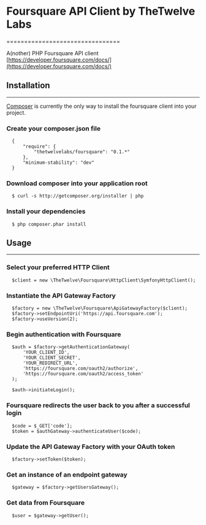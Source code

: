 # Foursquare API Client by TheTwelve Labs
================================

A(nother) PHP Foursquare API client  
[https://developer.foursquare.com/docs/](https://developer.foursquare.com/docs/)

## Installation
--------------

[Composer](http://getcomposer.org) is currently the only way to install the 
foursquare client into your project.

### Create your composer.json file

      {
          "require": {
              "thetwelvelabs/foursquare": "0.1.*"
          },
          "minimum-stability": "dev"
      }

### Download composer into your application root

      $ curl -s http://getcomposer.org/installer | php

### Install your dependencies

      $ php composer.phar install

## Usage
---------

### Select your preferred HTTP Client

      $client = new \TheTwelve\Foursquare\HttpClient\SymfonyHttpClient();

### Instantiate the API Gateway Factory

      $factory = new \TheTwelve\Foursquare\ApiGatewayFactory($client);
      $factory->setEndpointUri('https://api.foursquare.com');
      $factory->useVersion(2);

### Begin authentication with Foursquare

      $auth = $factory->getAuthenticationGateway(
          'YOUR_CLIENT_ID',
          'YOUR_CLIENT_SECRET',
          'YOUR_REDIRECT_URL',
          'https://foursquare.com/oauth2/authorize',
          'https://foursquare.com/oauth2/access_token'
      );

      $auth->initiateLogin();

### Foursquare redirects the user back to you after a successful login

      $code = $_GET['code'];
      $token = $authGateway->authenticateUser($code);

### Update the API Gateway Factory with your OAuth token

      $factory->setToken($token);

### Get an instance of an endpoint gateway

      $gateway = $factory->getUsersGateway();

### Get data from Foursquare

      $user = $gateway->getUser();
